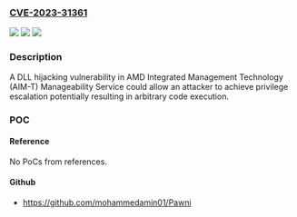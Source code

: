 ### [CVE-2023-31361](https://cve.mitre.org/cgi-bin/cvename.cgi?name=CVE-2023-31361)
![](https://img.shields.io/static/v1?label=Product&message=AIM-T%20(AMD%20Integrated%20Management%20Technology)%20software&color=blue)
![](https://img.shields.io/static/v1?label=Version&message=n%2Fa&color=blue)
![](https://img.shields.io/static/v1?label=Vulnerability&message=n%2Fa&color=brighgreen)

### Description

A DLL hijacking vulnerability in AMD Integrated Management Technology (AIM-T) Manageability Service could allow an attacker to achieve privilege escalation potentially resulting in arbitrary code execution.

### POC

#### Reference
No PoCs from references.

#### Github
- https://github.com/mohammedamin01/Pawni

